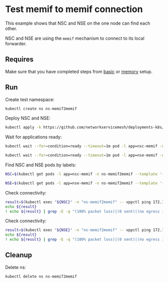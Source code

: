 # Test memif to memif connection


This example shows that NSC and NSE on the one node can find each other.

NSC and NSE are using the `memif` mechanism to connect to its local forwarder.

## Requires

Make sure that you have completed steps from [basic](../../basic) or [memory](../../memory) setup.

## Run

Create test namespace:
```bash
kubectl create ns ns-memif2memif
```

Deploy NSC and NSE:
```bash
kubectl apply -k https://github.com/networkservicemesh/deployments-k8s/examples/use-cases/Memif2Memif?ref=357e0c8e1611c7de6999dd6ac7a6214ac91fe02d
```

Wait for applications ready:
```bash
kubectl wait --for=condition=ready --timeout=1m pod -l app=nsc-memif -n ns-memif2memif
```
```bash
kubectl wait --for=condition=ready --timeout=1m pod -l app=nse-memif -n ns-memif2memif
```

Find NSC and NSE pods by labels:
```bash
NSC=$(kubectl get pods -l app=nsc-memif -n ns-memif2memif --template '{{range .items}}{{.metadata.name}}{{"\n"}}{{end}}')
```
```bash
NSE=$(kubectl get pods -l app=nse-memif -n ns-memif2memif --template '{{range .items}}{{.metadata.name}}{{"\n"}}{{end}}')
```

Check connectivity:
```bash
result=$(kubectl exec "${NSC}" -n "ns-memif2memif" -- vppctl ping 172.16.1.100 repeat 4)
echo ${result}
! echo ${result} | grep -E -q "(100% packet loss)|(0 sent)|(no egress interface)"
```

Check connectivity:
```bash
result=$(kubectl exec "${NSE}" -n "ns-memif2memif" -- vppctl ping 172.16.1.101 repeat 4)
echo ${result}
! echo ${result} | grep -E -q "(100% packet loss)|(0 sent)|(no egress interface)"
```

## Cleanup

Delete ns:
```bash
kubectl delete ns ns-memif2memif
```
